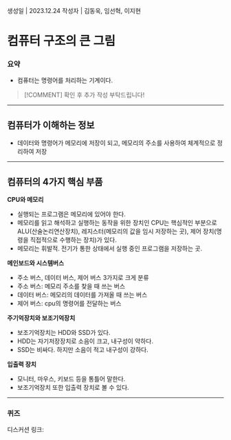 생성일 | 2023.12.24
작성자 | 김동욱, 임선혁, 이지현
# 컴퓨터 구조의 큰 그림

### 요약
- 컴퓨터는 명령어를 처리하는 기계이다.

>[!COMMENT]
>확인 후 추가 작성 부탁드립니다!


---
## 컴퓨터가 이해하는 정보

- 데이터와 명령어가 메모리에 저장이 되고, 메모리의 주소를 사용하여 체계적으로 정리하여 저장

----

## 컴퓨터의 4가지 핵심 부품

**CPU와 메모리**
- 실행되는 프로그램은 메모리에 있어야 한다.
- 메모리를 읽고 해석하고 실행하는 동작을 위한 장치인 CPU는 핵심적인 부분으로 ALU(산술논리연산장치), 레지스터(메모리의 값을 임시 저장하는 곳), 제어 장치(명령을 직접적으로 수행하는 장치)가 있다.
- 메모리는 휘발적. 전기가 통한 상태에서 실행 중인 프로그램을 저장하는 곳.

**메인보드와 시스템버스**
- 주소 버스, 데이터 버스, 제어 버스 3가지로 크게 분류
- 주소 버스: 메모리 주소를 찾을 때 쓰는 버스
- 데이터 버스: 메모리의 데이터를 가져올 때 쓰는 버스
- 제어 버스: cpu의 명령어를 전달하는 버스

**주기억장치와 보조기억장치**
- 보조기억장치는 HDD와 SSD가 있다. 
- HDD는 자기저장장치로 소음이 크고, 내구성이 약하다.
- SSD는 비싸다. 하지만 소음이 적고 내구성이 강하다.

**입출력 장치**
- 모니터, 마우스, 키보드 등을 통틀어 말한다.
- 보조기억장치 또한 입출력 장치로 볼 수 있다.

---
### 퀴즈

디스커션 링크: